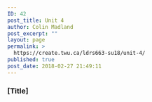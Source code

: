 ```yaml
---
ID: 42
post_title: Unit 4
author: Colin Madland
post_excerpt: ""
layout: page
permalink: >
  https://create.twu.ca/ldrs663-su18/unit-4/
published: true
post_date: 2018-02-27 21:49:11
---
```

### [Title]